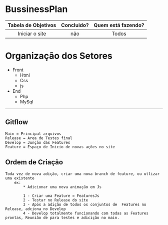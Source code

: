 # BussinessPlan
 |Tabela de Objetivos| Concluido? | Quem está fazendo?|
 | :---:   | :---: | :---: |
| Iniciar o site |   não | Todos



# Organização dos Setores
* Front
    * Html
    * Css
    * js
* End
    * Php
    * MySql

<hr>

## Gitflow
    Main = Principal arquivos
    Release = Area de Testes final
    Develop = Junção das Features
    Feature = Espaço de Inicio de novas ações no site

## Ordem de Criação
    Toda vez de nova adição, criar uma nova branch de feature, ou utlizar uma existente
        ex:
            * Adicionar uma nova animação em Js

            1 - Criar uma Feature = FeaturesJs
            2 - Testar no Release do site
            3 - Após a adição de todos os conjuntos de  Features no Release, adciona no Develop
            4 - Develop totalmente funcionando com todas as Features prontas, Reunião de para testes e adicição no main.